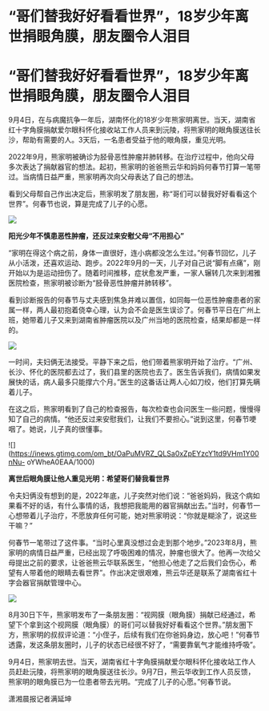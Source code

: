 # “哥们替我好好看看世界”，18岁少年离世捐眼角膜，朋友圈令人泪目

# “哥们替我好好看看世界”，18岁少年离世捐眼角膜，朋友圈令人泪目

9月4日，在与病魔抗争一年后，湖南怀化的18岁少年熊家明离世。当天，湖南省红十字角膜捐献爱尔眼科怀化接收站工作人员来到沅陵，将熊家明的眼角膜送往长沙，帮助有需要的人。3天后，一名患者受益于他的眼角膜，重见光明。

2022年9月，熊家明被确诊为胫骨恶性肿瘤并肺转移。在治疗过程中，他向父母多次表达了捐献器官的想法。起初，熊家明的爸爸熊云华和妈妈何春节打算一笔带过。当病情日益严重，熊家明再次向父母表达了自己的想法。

看到父母帮自己作出决定后，熊家明发了朋友圈，称“哥们可以替我好好看看这个世界”。何春节也说，算是完成了儿子的心愿。

![](https://inews.gtimg.com/om_bt/ODqbERalY64et7J7q-K0QoISGDAzyVrVaBSk_bly0rhrwAA/1000)

**阳光少年不慎患恶性肿瘤，还反过来安慰父母“不用担心”**

“家明在得这个病之前，身体一直很好，连小病都没怎么生过。”何春节回忆，儿子从小活泼，还喜欢运动、跑步。2022年9月的一天，儿子对自己说“脚有点痛”，刚开始以为是运动扭伤了。随着时间推移，症状愈发严重，一家人辗转几次来到湘雅医院检查，熊家明被诊断为“胫骨恶性肿瘤并肺转移”。

看到诊断报告的何春节与丈夫感到焦急并难以置信，如同每一位恶性肿瘤患者的家属一样，两人最初抱着侥幸心理，认为会不会是医生误诊了。何春节平日在广州上班，她带着儿子又来到湖南省肿瘤医院以及广州当地的医院检查，结果却都是一样的。

![](https://inews.gtimg.com/om_bt/Ok0_Y6jvIV8kiD7E8usGkyQb7UZLv203-mcgbSqKpFcq8AA/1000)

一时间，夫妇俩无法接受。平静下来之后，他们带着熊家明开始了治疗。“广州、长沙、怀化的医院都去过了，我们县里的医院也去了。医生告诉我们，病情如果发展快的话，病人最多只能撑六个月。”医生的这番话让两人心如刀绞，他们打算先瞒着儿子。

在这之后，熊家明看到了自己的检查报告，每次检查也会问医生一些问题，慢慢得知了自己的病情。“他还反过来安慰我们，让我们不要担心。”说到这里，何春节哽咽了。她说，儿子真的很懂事。

![](https://inews.gtimg.com/om_bt/OaPuMVRZ_QLSa0xZpEYzcY1td9VHm1Y00nNu-
oYWheA0EAA/1000)

**离世后眼角膜让他人重见光明：希望哥们替我看世界**

令夫妇俩没有想到的是，2022年底，儿子突然对他们说：“爸爸妈妈，我这个病如果看不好的话，有什么事情的话，我想把我能用的器官捐献出去。”当时，何春节一心想带着儿子治疗，不愿放弃任何可能，她对熊家明说：“你就是糊涂了，说这些干嘛？”

何春节一笔带过了这件事。“当时心里真没想过会走到那个地步。”2023年8月，熊家明的病情日益严重，已经出现了呼吸困难的情况，肿瘤也很大了。他再一次给父母提出之前的要求，让爸爸熊云华联系医生，“他担心他走了之后我们会伤心，希望有人带着他的眼睛去看世界”。作出决定很艰难，熊云华还是联系了湖南省红十字会器官捐献管理中心。

![](https://inews.gtimg.com/om_bt/O3gwW1r2CU2FGzp16bt3X0qV0c03-6qARknZu7Rv5_VlwAA/1000)

8月30日下午，熊家明发布了一条朋友圈：“视网膜（眼角膜）捐献已经通过，希望下个拿到这个视网膜（眼角膜）的哥们可以替我好好看看这个世界。”朋友圈下方，熊家明的叔叔评论道：“小侄子，后续有我们在你爸妈身边，放心吧！”何春节透露，发这条朋友圈时，儿子的状态已经很不好了，“需要靠氧气才能维持呼吸”。

9月4日，熊家明去世。当天，湖南省红十字角膜捐献爱尔眼科怀化接收站工作人员赶赴沅陵，将熊家明的眼角膜送往长沙。9月7日，熊云华收到工作人员反馈，熊家明的眼角膜已为一位患者带去光明。“完成了儿子的心愿。”何春节说。

潇湘晨报记者满延坤

